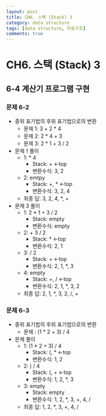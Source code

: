 ```yaml
---
layout: post
title: CH6. 스택 (Stack) 3
category: data_structure
tags: [data structure, 자료구조]
comments: true
---
```


# CH6. 스택 (Stack) 3

## 6-4 계산기 프로그램 구현

### 문제 6-2
- 중위 표기법의 후위 표기법으로의 변환
  - 문제 1: 3 + 2 \* 4
  - 문제 2: 2 \* 4 + 3
  - 문제 3: 2 \* 1 + 3 / 2
- 문제 1 풀이
  - 1: \* 4
    - Stack: + <-top
    - 변환수식: 3, 2
  - 2: emtpy
    - Stack: +, \* <-top
    - 변환수식: 3, 2, 4
  - 최종 답: 3, 2, 4, \*, +
- 문제 3 풀이
  - 1: 2 \* 1 + 3 / 2
    - Stack: empty
    - 변환수식: empty
  - 2: + 3 / 2
    - Stack: \* <-top
    - 변환수식: 2, 1
  - 3: / 2
    - Stack: + <-top
    - 변환수식: 2, 1, \*, 3
  - 4: empty
    - Stack: +, / <-top
    - 변환수식: 2, 1, \*, 3, 2
  - 최종 답: 2, 1, \*, 3, 2, /, +

### 문제 6-3
- 중위 표기법의 후위 표기법으로의 변환
  - 문제 : (1 \* 2 + 3) / 4
- 문제 풀이
  - 1: (1 \* 2 + 3) / 4
    - Stack: (, \* <-top
    - 변환수식: 1, 2
  - 2: ) / 4
    - Stack: (, + <-top
    - 변환수식: 1, 2, \*, 3
  - 3: empty
    - Stack: empty
    - 변환수식: 1, 2, \*, 3, +, 4, /
  - 최종 답: 1, 2, \*, 3, +, 4, /
  
